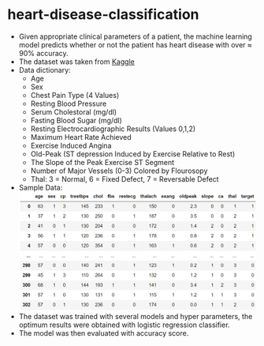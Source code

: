 # heart-disease-classification

<div class="content-section">
    <ul>
        <div class="text-justify">
            <li>Given appropriate clinical parameters of a patient, the machine learning model predicts whether or
                not
                the patient has heart disease with over &asymp; 90% accuracy.</li>
            <li>The dataset was taken from <a href="https://www.kaggle.com/ronitf/heart-disease-uci">Kaggle</a></li>
            <li>Data dictionary:
                <ul>
                    <li>Age</li>
                    <li>Sex</li>
                    <li>Chest Pain Type (4 Values)</li>
                    <li>Resting Blood Pressure</li>
                    <li>Serum Cholestoral (mg/dl)</li>
                    <li>Fasting Blood Sugar (mg/dl)</li>
                    <li>Resting Electrocardiographic Results (Values 0,1,2)</li>
                    <li>Maximum Heart Rate Achieved</li>
                    <li>Exercise Induced Angina</li>
                    <li>Old-Peak (ST depression Induced by Exercise Relative to Rest)</li>
                    <li>The Slope of the Peak Exercise ST Segment</li>
                    <li>Number of Major Vessels (0-3) Colored by Flourosopy</li>
                    <li>Thal: 3 = Normal, 6 = Fixed Defect, 7 = Reversable Defect</li>
                </ul>
            </li>
            <li>Sample Data: <br><img src="static/sample_data.png" alt="Sample Data"> </li>
            <li>The dataset was trained with several models and hyper parameters, the optimum results were obtained with
                logistic regression classifier.</li>
            <li>The model was then evaluated with accuracy score.</li>
        </div>
    </ul>
</div>
